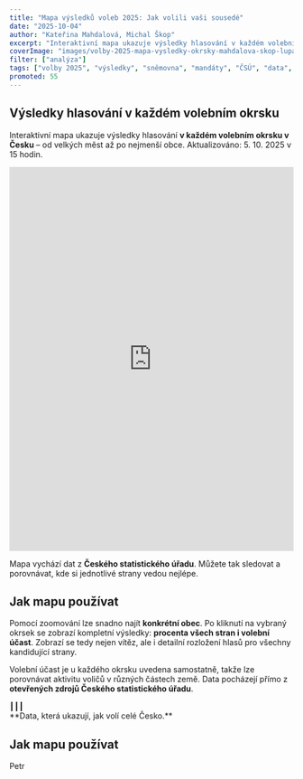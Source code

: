 ```yaml
---
title: "Mapa výsledků voleb 2025: Jak volili vaši sousedé"
date: "2025-10-04"
author: "Kateřina Mahdalová, Michal Škop"
excerpt: "Interaktivní mapa ukazuje výsledky hlasování v každém volebním okrsku v Česku. Sledujte, jak se postupně sčítají hlasy a které strany vedou v jednotlivých regionech."
coverImage: "images/volby-2025-mapa-vysledky-okrsky-mahdalova-skop-lupa.svg"
filter: ["analýza"]
tags: ["volby 2025", "výsledky", "sněmovna", "mandáty", "ČSÚ", "data", "okrsky"]
promoted: 55
---
```


## Výsledky hlasování v každém volebním okrsku

Interaktivní mapa ukazuje výsledky hlasování **v každém volebním okrsku v Česku** – od velkých měst až po nejmenší obce. Aktualizováno: 5. 10. 2025 v 15 hodin.

<iframe src='https://flo.uri.sh/visualisation/25493706/embed' title='Mapa výsledků voleb 2025 – okrsky' className='flourish-embed-iframe' frameBorder='0' scrolling='no' width='100%' height='680px'></iframe>

Mapa vychází dat z **Českého statistického úřadu**. Můžete tak sledovat a porovnávat, kde si jednotlivé strany vedou nejlépe.


## Jak mapu používat

Pomocí zoomování lze snadno najít **konkrétní obec**. Po kliknutí na vybraný okrsek se zobrazí kompletní výsledky: **procenta všech stran i volební účast**. Zobrazí se tedy nejen vítěz, ale i detailní rozložení hlasů pro všechny kandidující strany.  

Volební účast je u každého okrsku uvedena samostatně, takže lze porovnávat aktivitu voličů v různých částech země. Data pocházejí přímo z **otevřených zdrojů Českého statistického úřadu**.

<div style={{ textAlign: 'center', marginTop: '2em' }}>┃┃┃</div>

<div style={{ textAlign: 'center' }}>**Data, která ukazují, jak volí celé Česko.**</div>

## Jak mapu používat

Petr 
